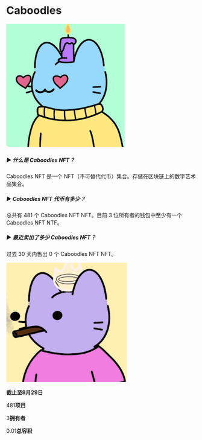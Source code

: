 # Caboodles


![dadad](dadad.png)



##### ▶ 什么是 Caboodles NFT？

Caboodles NFT 是一个 NFT（不可替代代币）集合。存储在区块链上的数字艺术品集合。

##### ▶ Caboodles NFT 代币有多少？

总共有 481 个 Caboodles NFT NFT。目前 3 位所有者的钱包中至少有一个 Caboodles NFT NTF。

##### ▶ 最近卖出了多少 Caboodles NFT？

过去 30 天内售出 0 个 Caboodles NFT NFT。

![widnai](widnai.png)

**截止至8月29日**

481**项目**

3**拥有者**

0.01**总容积**
